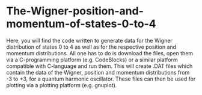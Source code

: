 # The-Wigner-position-and-momentum-of-states-0-to-4
Here, you will find the code written to generate data for the Wigner distribution of states 0 to 4 as well as for the respective position and momentum distributions.
All one has to do is download the files, open them via a C-programming platform (e.g. CodeBlocks) or a similar platform compatible with C-language and run them.
This will create .DAT files which contain the data of the Wigner, position and momentum distributions from -3 to +3, for a quantum harmonic oscillator. 
These files can then be used for plotting via a plotting platform (e.g. gnuplot).

